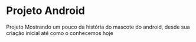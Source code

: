 # Projeto Android 
<p>Projeto Mostrando um pouco da história do mascote do android, desde sua criação inicial até como o conhecemos hoje </p>